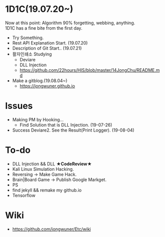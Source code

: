 # 1D1C(19.07.20~)

Now at this point: Algorithm 90% forgetting, webbing, anything. <br>
1D1C has a fine bite from the first day.<br>
- Try Something.
- Rest API Explanation Start. (19.07.20)
- Description of Git Start.. (19.07.21)
- 활자인쇄소 Studying
  - Deviare
  - DLL Injection
  - https://github.com/22hours/HIS/blob/master/14JongChu/README.md
- Make a gitblog.(19.08.04~)
  - https://jongwuner.github.io


# Issues
- Making PM by Hooking...<br>
   - Find Solution that is DLL Injection. (19-07-26)
- Success Deviare2. 
    See the Result(Print Logger). (19-08-04)

# To-do
- DLL Injection && DLL **★CodeReview★**
- Kali Linux Simulation Hacking.
- Reversing -> Make Game Hack.
- Brain|Board Game -> Publish Google Markget.
- PS
- find jekyll && remake my github.io
- Tensorflow

# Wiki
- https://github.com/jongwuner/Etc/wiki
